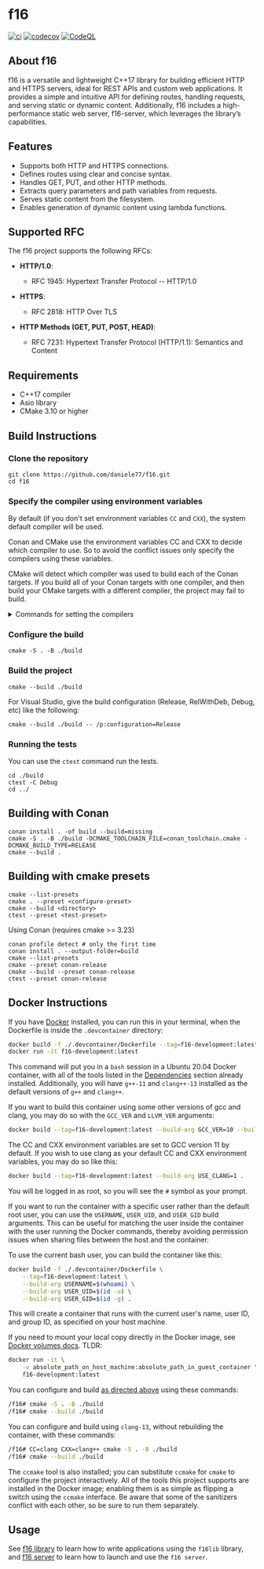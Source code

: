 # f16

[![ci](https://github.com/daniele77/f16/actions/workflows/ci.yml/badge.svg)](https://github.com/daniele77/f16/actions/workflows/ci.yml)
[![codecov](https://codecov.io/gh/daniele77/f16/branch/main/graph/badge.svg)](https://codecov.io/gh/daniele77/f16)
[![CodeQL](https://github.com/daniele77/f16/actions/workflows/codeql-analysis.yml/badge.svg)](https://github.com/daniele77/f16/actions/workflows/codeql-analysis.yml)

## About f16

f16 is a versatile and lightweight C++17 library for building efficient HTTP and HTTPS servers, ideal for REST APIs and custom web applications.
It provides a simple and intuitive API for defining routes, handling requests, and serving static or dynamic content.
Additionally, f16 includes a high-performance static web server, f16-server, which leverages the library’s capabilities.

## Features
- Supports both HTTP and HTTPS connections.
- Defines routes using clear and concise syntax.
- Handles GET, PUT, and other HTTP methods.
- Extracts query parameters and path variables from requests.
- Serves static content from the filesystem.
- Enables generation of dynamic content using lambda functions.

## Supported RFC
The f16 project supports the following RFCs:

- **HTTP/1.0**:
  - RFC 1945: Hypertext Transfer Protocol -- HTTP/1.0

- **HTTPS**:
  - RFC 2818: HTTP Over TLS

- **HTTP Methods (GET, PUT, POST, HEAD)**:
  - RFC 7231: Hypertext Transfer Protocol (HTTP/1.1): Semantics and Content

## Requirements

- C++17 compiler
- Asio library
- CMake 3.10 or higher

## Build Instructions

### Clone the repository
   
    git clone https://github.com/daniele77/f16.git
    cd f16

### Specify the compiler using environment variables

By default (if you don't set environment variables `CC` and `CXX`), the system default compiler will be used.

Conan and CMake use the environment variables CC and CXX to decide which compiler to use. So to avoid the conflict issues only specify the compilers using these variables.

CMake will detect which compiler was used to build each of the Conan targets. If you build all of your Conan targets with one compiler, and then build your CMake targets with a different compiler, the project may fail to build.

<details>
<summary>Commands for setting the compilers </summary>

- Debian/Ubuntu/MacOS:

	Set your desired compiler (`clang`, `gcc`, etc):

	- Temporarily (only for the current shell)

		Run one of the followings in the terminal:

		- clang

				CC=clang CXX=clang++

		- gcc

				CC=gcc CXX=g++

	- Permanent:

		Open `~/.bashrc` using your text editor:

			gedit ~/.bashrc

		Add `CC` and `CXX` to point to the compilers:

			export CC=clang
			export CXX=clang++

		Save and close the file.

- Windows:

	- Permanent:

		Run one of the followings in PowerShell:

		- Visual Studio generator and compiler (cl)

				[Environment]::SetEnvironmentVariable("CC", "cl.exe", "User")
				[Environment]::SetEnvironmentVariable("CXX", "cl.exe", "User")
				refreshenv

		  Set the architecture using [vcvarsall](https://docs.microsoft.com/en-us/cpp/build/building-on-the-command-line?view=vs-2019#vcvarsall-syntax):

				vcvarsall.bat x64

		- clang

				[Environment]::SetEnvironmentVariable("CC", "clang.exe", "User")
				[Environment]::SetEnvironmentVariable("CXX", "clang++.exe", "User")
				refreshenv

		- gcc

				[Environment]::SetEnvironmentVariable("CC", "gcc.exe", "User")
				[Environment]::SetEnvironmentVariable("CXX", "g++.exe", "User")
				refreshenv


  - Temporarily (only for the current shell):

			$Env:CC="clang.exe"
			$Env:CXX="clang++.exe"

</details>

### Configure the build

    cmake -S . -B ./build

### Build the project

    cmake --build ./build

For Visual Studio, give the build configuration (Release, RelWithDeb, Debug, etc) like the following:

    cmake --build ./build -- /p:configuration=Release

### Running the tests

You can use the `ctest` command run the tests.

```shell
cd ./build
ctest -C Debug
cd ../
```

## Building with Conan

    conan install . -of build --build=missing
    cmake -S . -B ./build -DCMAKE_TOOLCHAIN_FILE=conan_toolchain.cmake -DCMAKE_BUILD_TYPE=RELEASE
    cmake --build .

## Building with cmake presets

    cmake --list-presets
    cmake . --preset <configure-preset>
    cmake --build <directory>
    ctest --preset <test-preset>

Using Conan (requires cmake >= 3.23)

    conan profile detect # only the first time
    conan install . --output-folder=build
    cmake --list-presets
    cmake --preset conan-release
    cmake --build --preset conan-release
    ctest --preset conan-release

## Docker Instructions

If you have [Docker](https://www.docker.com/) installed, you can run this
in your terminal, when the Dockerfile is inside the `.devcontainer` directory:

```bash
docker build -f ./.devcontainer/Dockerfile --tag=f16-development:latest .
docker run -it f16-development:latest
```

This command will put you in a `bash` session in a Ubuntu 20.04 Docker container,
with all of the tools listed in the [Dependencies](#dependencies) section already installed.
Additionally, you will have `g++-11` and `clang++-13` installed as the default
versions of `g++` and `clang++`.

If you want to build this container using some other versions of gcc and clang,
you may do so with the `GCC_VER` and `LLVM_VER` arguments:

```bash
docker build --tag=f16-development:latest --build-arg GCC_VER=10 --build-arg LLVM_VER=11 .
```

The CC and CXX environment variables are set to GCC version 11 by default.
If you wish to use clang as your default CC and CXX environment variables, you
may do so like this:

```bash
docker build --tag=f16-development:latest --build-arg USE_CLANG=1 .
```

You will be logged in as root, so you will see the `#` symbol as your prompt.

If you want to run the container with a specific user rather than the default root user,
you can use the `USERNAME`, `USER_UID`, and `USER_GID` build arguments.
This can be useful for matching the user inside the container with the user running the Docker commands,
thereby avoiding permission issues when sharing files between the host and the container.

To use the current bash user, you can build the container like this:

```bash
docker build -f ./.devcontainer/Dockerfile \
    --tag=f16-development:latest \
    --build-arg USERNAME=$(whoami) \
    --build-arg USER_UID=$(id -u) \
    --build-arg USER_GID=$(id -g) .
```

This will create a container that runs with the current user's name, user ID, and group ID,
as specified on your host machine.

If you need to mount your local copy directly in the Docker image, see
[Docker volumes docs](https://docs.docker.com/storage/volumes/).
TLDR:

```bash
docker run -it \
	-v absolute_path_on_host_machine:absolute_path_in_guest_container \
	f16-development:latest
```

You can configure and build [as directed above](#build) using these commands:

```bash
/f16# cmake -S . -B ./build
/f16# cmake --build ./build
```

You can configure and build using `clang-13`, without rebuilding the container,
with these commands:

```bash
/f16# CC=clang CXX=clang++ cmake -S . -B ./build
/f16# cmake --build ./build
```

The `ccmake` tool is also installed; you can substitute `ccmake` for `cmake` to
configure the project interactively.
All of the tools this project supports are installed in the Docker image;
enabling them is as simple as flipping a switch using the `ccmake` interface.
Be aware that some of the sanitizers conflict with each other, so be sure to
run them separately.


## Usage


See [f16 library](README_f16lib.md) to learn how to write applications
using the `f16lib` library,
and [f16 server](README_f16server.md) to learn how to launch and use the
`f16 server`.
